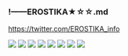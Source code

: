 ### !——EROSTIKA★☆☆.md
https://twitter.com/EROSTIKA_info
![]()

![](https://pbs.twimg.com/media/EDiKx9DVUAA0Www?format=jpg&name=4096x4096)
![](https://pbs.twimg.com/media/ECjs_oCVAAAVrG3?format=jpg&name=4096x4096)
![](https://pbs.twimg.com/media/EAuHdCOUwAM5IEP?format=jpg&name=4096x4096)
![](https://pbs.twimg.com/media/D_vG1PNU0AAcHvp?format=jpg&name=4096x4096)
![](https://pbs.twimg.com/media/D_vG4QZUYAA8v0e?format=jpg&name=4096x4096)
![](https://pbs.twimg.com/media/D_L20KTU8AEea3P?format=jpg&name=4096x4096)
![](https://pbs.twimg.com/media/D_L23CuU8AA7eV6?format=jpg&name=4096x4096)
![](https://pbs.twimg.com/media/D_L25YWU8AAMizI?format=jpg&name=4096x4096)
